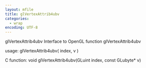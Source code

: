```yaml
---
layout: mfile
title: glVertexAttrib4ubv
categories:
  - wrap
encoding: UTF-8
---
```


glVertexAttrib4ubv  Interface to OpenGL function glVertexAttrib4ubv

usage:  glVertexAttrib4ubv( index, v )

C function:  void glVertexAttrib4ubv(GLuint index, const GLubyte\* v)